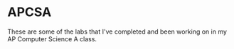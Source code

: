 # APCSA
These are some of the labs that I've completed and been working on in my AP Computer Science A class.
